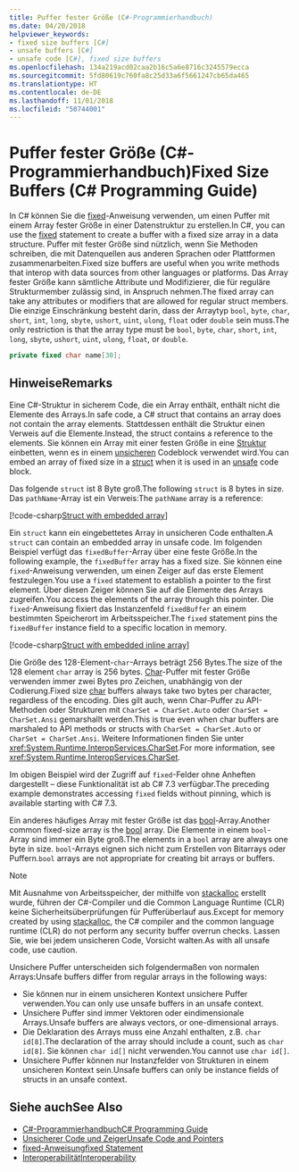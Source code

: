 ```yaml
---
title: Puffer fester Größe (C#-Programmierhandbuch)
ms.date: 04/20/2018
helpviewer_keywords:
- fixed size buffers [C#]
- unsafe buffers [C#]
- unsafe code [C#], fixed size buffers
ms.openlocfilehash: 134a219acd02caa2b16c5a6e8716c3245579ecca
ms.sourcegitcommit: 5fd80619c760fa8c25d33a6f5661247cb65da465
ms.translationtype: HT
ms.contentlocale: de-DE
ms.lasthandoff: 11/01/2018
ms.locfileid: "50744001"
---
```

# <a name="fixed-size-buffers-c-programming-guide"></a><span data-ttu-id="9e559-102">Puffer fester Größe (C#-Programmierhandbuch)</span><span class="sxs-lookup"><span data-stu-id="9e559-102">Fixed Size Buffers (C# Programming Guide)</span></span>

<span data-ttu-id="9e559-103">In C# können Sie die [fixed](../../language-reference/keywords/fixed-statement.md)-Anweisung verwenden, um einen Puffer mit einem Array fester Größe in einer Datenstruktur zu erstellen.</span><span class="sxs-lookup"><span data-stu-id="9e559-103">In C#, you can use the [fixed](../../language-reference/keywords/fixed-statement.md) statement to create a buffer with a fixed size array in a data structure.</span></span> <span data-ttu-id="9e559-104">Puffer mit fester Größe sind nützlich, wenn Sie Methoden schreiben, die mit Datenquellen aus anderen Sprachen oder Plattformen zusammenarbeiten.</span><span class="sxs-lookup"><span data-stu-id="9e559-104">Fixed size buffers are useful when you write methods that interop with data sources from other languages or platforms.</span></span> <span data-ttu-id="9e559-105">Das Array fester Größe kann sämtliche Attribute und Modifizierer, die für reguläre Strukturmember zulässig sind, in Anspruch nehmen.</span><span class="sxs-lookup"><span data-stu-id="9e559-105">The fixed array can take any attributes or modifiers that are allowed for regular struct members.</span></span> <span data-ttu-id="9e559-106">Die einzige Einschränkung besteht darin, dass der Arraytyp `bool`, `byte`, `char`, `short`, `int`, `long`, `sbyte`, `ushort`, `uint`, `ulong`, `float` oder `double` sein muss.</span><span class="sxs-lookup"><span data-stu-id="9e559-106">The only restriction is that the array type must be `bool`, `byte`, `char`, `short`, `int`, `long`, `sbyte`, `ushort`, `uint`, `ulong`, `float`, or `double`.</span></span>

```csharp
private fixed char name[30];
```

## <a name="remarks"></a><span data-ttu-id="9e559-107">Hinweise</span><span class="sxs-lookup"><span data-stu-id="9e559-107">Remarks</span></span>

<span data-ttu-id="9e559-108">Eine C#-Struktur in sicherem Code, die ein Array enthält, enthält nicht die Elemente des Arrays.</span><span class="sxs-lookup"><span data-stu-id="9e559-108">In safe code, a C# struct that contains an array does not contain the array elements.</span></span> <span data-ttu-id="9e559-109">Stattdessen enthält die Struktur einen Verweis auf die Elemente.</span><span class="sxs-lookup"><span data-stu-id="9e559-109">Instead, the struct contains a reference to the elements.</span></span> <span data-ttu-id="9e559-110">Sie können ein Array mit einer festen Größe in eine [Struktur](../../language-reference/keywords/struct.md) einbetten, wenn es in einem [unsicheren](../../language-reference/keywords/unsafe.md) Codeblock verwendet wird.</span><span class="sxs-lookup"><span data-stu-id="9e559-110">You can embed an array of fixed size in a [struct](../../language-reference/keywords/struct.md) when it is used in an [unsafe](../../language-reference/keywords/unsafe.md) code block.</span></span>

<span data-ttu-id="9e559-111">Das folgende `struct` ist 8 Byte groß.</span><span class="sxs-lookup"><span data-stu-id="9e559-111">The following `struct` is 8 bytes in size.</span></span> <span data-ttu-id="9e559-112">Das `pathName`-Array ist ein Verweis:</span><span class="sxs-lookup"><span data-stu-id="9e559-112">The `pathName` array is a reference:</span></span>

[!code-csharp[Struct with embedded array](../../../../samples/snippets/csharp/keywords/FixedKeywordExamples.cs#6)]

<span data-ttu-id="9e559-113">Ein `struct` kann ein eingebettetes Array in unsicheren Code enthalten.</span><span class="sxs-lookup"><span data-stu-id="9e559-113">A `struct` can contain an embedded array in unsafe code.</span></span> <span data-ttu-id="9e559-114">Im folgenden Beispiel verfügt das `fixedBuffer`-Array über eine feste Größe.</span><span class="sxs-lookup"><span data-stu-id="9e559-114">In the following example, the `fixedBuffer` array has a fixed size.</span></span> <span data-ttu-id="9e559-115">Sie können eine `fixed`-Anweisung verwenden, um einen Zeiger auf das erste Element festzulegen.</span><span class="sxs-lookup"><span data-stu-id="9e559-115">You use a `fixed` statement to establish a pointer to the first element.</span></span> <span data-ttu-id="9e559-116">Über diesen Zeiger können Sie auf die Elemente des Arrays zugreifen.</span><span class="sxs-lookup"><span data-stu-id="9e559-116">You access the elements of the array through this pointer.</span></span> <span data-ttu-id="9e559-117">Die `fixed`-Anweisung fixiert das Instanzenfeld `fixedBuffer` an einem bestimmten Speicherort im Arbeitsspeicher.</span><span class="sxs-lookup"><span data-stu-id="9e559-117">The `fixed` statement pins the `fixedBuffer` instance field to a specific location in memory.</span></span>

[!code-csharp[Struct with embedded inline array](../../../../samples/snippets/csharp/keywords/FixedKeywordExamples.cs#7)]

<span data-ttu-id="9e559-118">Die Größe des 128-Element-`char`-Arrays beträgt 256 Bytes.</span><span class="sxs-lookup"><span data-stu-id="9e559-118">The size of the 128 element `char` array is 256 bytes.</span></span> <span data-ttu-id="9e559-119">[Char](../../language-reference/keywords/char.md)-Puffer mit fester Größe verwenden immer zwei Bytes pro Zeichen, unabhängig von der Codierung.</span><span class="sxs-lookup"><span data-stu-id="9e559-119">Fixed size [char](../../language-reference/keywords/char.md) buffers always take two bytes per character, regardless of the encoding.</span></span> <span data-ttu-id="9e559-120">Dies gilt auch, wenn Char-Puffer zu API-Methoden oder Strukturen mit `CharSet = CharSet.Auto` oder `CharSet = CharSet.Ansi` gemarshallt werden.</span><span class="sxs-lookup"><span data-stu-id="9e559-120">This is true even when char buffers are marshaled to API methods or structs with `CharSet = CharSet.Auto` or `CharSet = CharSet.Ansi`.</span></span> <span data-ttu-id="9e559-121">Weitere Informationen finden Sie unter <xref:System.Runtime.InteropServices.CharSet>.</span><span class="sxs-lookup"><span data-stu-id="9e559-121">For more information, see <xref:System.Runtime.InteropServices.CharSet>.</span></span>

<span data-ttu-id="9e559-122">Im obigen Beispiel wird der Zugriff auf `fixed`-Felder ohne Anheften dargestellt – diese Funktionalität ist ab C# 7.3 verfügbar.</span><span class="sxs-lookup"><span data-stu-id="9e559-122">The  preceding example demonstrates accessing `fixed` fields without pinning, which is available starting with C# 7.3.</span></span>

<span data-ttu-id="9e559-123">Ein anderes häufiges Array mit fester Größe ist das [bool](../../language-reference/keywords/bool.md)-Array.</span><span class="sxs-lookup"><span data-stu-id="9e559-123">Another common fixed-size array is the [bool](../../language-reference/keywords/bool.md) array.</span></span> <span data-ttu-id="9e559-124">Die Elemente in einem `bool`-Array sind immer ein Byte groß.</span><span class="sxs-lookup"><span data-stu-id="9e559-124">The elements in a `bool` array are always one byte in size.</span></span> <span data-ttu-id="9e559-125">`bool`-Arrays eignen sich nicht zum Erstellen von Bitarrays oder Puffern.</span><span class="sxs-lookup"><span data-stu-id="9e559-125">`bool` arrays are not appropriate for creating bit arrays or buffers.</span></span>

> [!NOTE]
> <span data-ttu-id="9e559-126">Mit Ausnahme von Arbeitsspeicher, der mithilfe von [stackalloc](../../language-reference/keywords/stackalloc.md) erstellt wurde, führen der C#-Compiler und die Common Language Runtime (CLR) keine Sicherheitsüberprüfungen für Pufferüberlauf aus.</span><span class="sxs-lookup"><span data-stu-id="9e559-126">Except for memory created by using [stackalloc](../../language-reference/keywords/stackalloc.md), the C# compiler and the common language runtime (CLR) do not perform any security buffer overrun checks.</span></span> <span data-ttu-id="9e559-127">Lassen Sie, wie bei jedem unsicheren Code, Vorsicht walten.</span><span class="sxs-lookup"><span data-stu-id="9e559-127">As with all unsafe code, use caution.</span></span>

<span data-ttu-id="9e559-128">Unsichere Puffer unterscheiden sich folgendermaßen von normalen Arrays:</span><span class="sxs-lookup"><span data-stu-id="9e559-128">Unsafe buffers differ from regular arrays in the following ways:</span></span>

- <span data-ttu-id="9e559-129">Sie können nur in einem unsicheren Kontext unsichere Puffer verwenden.</span><span class="sxs-lookup"><span data-stu-id="9e559-129">You can only use unsafe buffers in an unsafe context.</span></span>
- <span data-ttu-id="9e559-130">Unsichere Puffer sind immer Vektoren oder eindimensionale Arrays.</span><span class="sxs-lookup"><span data-stu-id="9e559-130">Unsafe buffers are always vectors, or one-dimensional arrays.</span></span>
- <span data-ttu-id="9e559-131">Die Deklaration des Arrays muss eine Anzahl enthalten, z.B. `char id[8]`.</span><span class="sxs-lookup"><span data-stu-id="9e559-131">The declaration of the array should include a count, such as `char id[8]`.</span></span> <span data-ttu-id="9e559-132">Sie können `char id[]` nicht verwenden.</span><span class="sxs-lookup"><span data-stu-id="9e559-132">You cannot use `char id[]`.</span></span>
- <span data-ttu-id="9e559-133">Unsichere Puffer können nur Instanzfelder von Strukturen in einem unsicheren Kontext sein.</span><span class="sxs-lookup"><span data-stu-id="9e559-133">Unsafe buffers can only be instance fields of structs in an unsafe context.</span></span>

## <a name="see-also"></a><span data-ttu-id="9e559-134">Siehe auch</span><span class="sxs-lookup"><span data-stu-id="9e559-134">See Also</span></span>

- [<span data-ttu-id="9e559-135">C#-Programmierhandbuch</span><span class="sxs-lookup"><span data-stu-id="9e559-135">C# Programming Guide</span></span>](../index.md)  
- [<span data-ttu-id="9e559-136">Unsicherer Code und Zeiger</span><span class="sxs-lookup"><span data-stu-id="9e559-136">Unsafe Code and Pointers</span></span>](index.md)  
- [<span data-ttu-id="9e559-137">fixed-Anweisung</span><span class="sxs-lookup"><span data-stu-id="9e559-137">fixed Statement</span></span>](../../language-reference/keywords/fixed-statement.md)  
- [<span data-ttu-id="9e559-138">Interoperabilität</span><span class="sxs-lookup"><span data-stu-id="9e559-138">Interoperability</span></span>](../interop/index.md)
